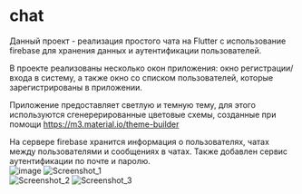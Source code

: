 # chat

Данный проект - реализация простого чата на Flutter с использование firebase для хранения данных и аутентификации пользователей.

В проекте реализованы несколько окон приложения: окно регистрации/входа в систему, а также окно со списком пользователей,
которые зарегистрированы в приложении. 

Приложение предоставляет светлую и темную тему, для этого используются сгенерерированные цветовые схемы, созданные при помощи https://m3.material.io/theme-builder

На сервере firebase хранится информация о пользователях, чатах между пользователями и сообщениях в чатах. Также добавлен сервис аутентификации по почте и паролю. </br>
![image](https://github.com/bruhmoment654/chat/assets/99661323/54fc79c0-6664-41b4-bc54-8e20aaf23819) ![Screenshot_1](https://github.com/bruhmoment654/chat/assets/99661323/6687b5bd-4b2b-41ab-a23e-79d6693614f4) </br>
![Screenshot_2](https://github.com/bruhmoment654/chat/assets/99661323/58de1ce6-be6a-4427-805f-cb9bc559665a) ![Screenshot_3](https://github.com/bruhmoment654/chat/assets/99661323/092632d0-b329-4412-a541-3bc55f5da1b6)





